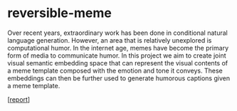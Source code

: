 # reversible-meme

Over recent years, extraordinary work has been done in
conditional natural language generation. However, an area
that is relatively unexplored is computational humor. In the
internet age, memes have become the primary form of media to communicate humor. In this project we aim to create
joint visual semantic embedding space that can represent
the visual contents of a meme template composed with the
emotion and tone it conveys. These embeddings can then be
further used to generate humorous captions given a meme
template.

\[[report](https://github.com/4m4n5/reversible-meme/blob/master/data/vislang_project_report.pdf)\]
